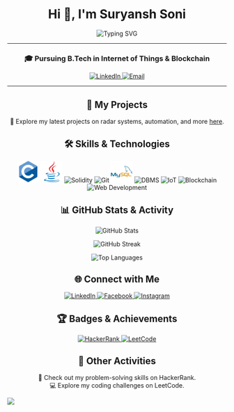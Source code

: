 <h1 align="center">Hi 👋, I'm Suryansh Soni</h1>
<p align="center">
  <img src="https://readme-typing-svg.demolab.com?font=Fira+Code&size=24&pause=1000&center=true&vCenter=true&width=435&lines=Welcome+to+My+GitHub+Profile!" alt="Typing SVG" />
</p>
<hr>
<h3 align="center">
  🎓 Pursuing B.Tech in Internet of Things & Blockchain
</h3>
<p align="center">
  <a href="https://linkedin.com/in/suryansh-soni-0a244b294/" target="_blank">
    <img src="https://img.shields.io/badge/LinkedIn-Connect-blue?style=for-the-badge&logo=linkedin" alt="LinkedIn" />
  </a>
  <a href="mailto:sonisuryansh53@gmail.com" target="_blank">
    <img src="https://img.shields.io/badge/Email-Contact-red?style=for-the-badge&logo=gmail" alt="Email" />
  </a>
</p>
<hr>

<h2 align="center">💼 My Projects</h2>
<p align="center">🌟 Explore my latest projects on radar systems, automation, and more <a href="https://github.com/sonisuryansh?tab=repositories">here</a>.</p>


<h2 align="center">🛠️ Skills & Technologies</h2>
<p align="center">
  <img src="https://raw.githubusercontent.com/devicons/devicon/master/icons/c/c-original.svg" alt="C" width="50" height="50"/>
  <img src="https://raw.githubusercontent.com/devicons/devicon/master/icons/java/java-original.svg" alt="Java" width="50" height="50"/>
  <img src="https://www.vectorlogo.zone/logos/soliditylang/soliditylang-icon.svg" alt="Solidity" width="50" height="50"/>
  <img src="https://www.vectorlogo.zone/logos/git-scm/git-scm-icon.svg" alt="Git" width="50" height="50"/>
  <img src="https://raw.githubusercontent.com/devicons/devicon/master/icons/mysql/mysql-original-wordmark.svg" alt="MySQL" width="50" height="50"/>
  <img src="https://img.icons8.com/ios-filled/50/dbms.png" alt="DBMS" width="50" height="50"/>
  <img src="https://img.icons8.com/ios-filled/50/internet-of-things.png" alt="IoT" width="50" height="50"/>
  <img src="https://img.icons8.com/ios-filled/50/blockchain.png" alt="Blockchain" width="50" height="50"/>
  <img src="https://img.icons8.com/ios/50/web-development.png" alt="Web Development" width="50" height="50"/>
</p>

<h2 align="center">📊 GitHub Stats & Activity</h2>
<p align="center">
  <img src="https://github-readme-stats.vercel.app/api?username=sonisuryansh&show_icons=true&theme=radical" alt="GitHub Stats" />
</p>
<p align="center">
  <img src="https://github-readme-streak-stats.herokuapp.com/?user=sonisuryansh&theme=radical" alt="GitHub Streak" />
</p>
<p align="center">
  <img src="https://github-readme-stats.vercel.app/api/top-langs?username=sonisuryansh&show_icons=true&locale=en&layout=compact&theme=radical" alt="Top Languages" />
</p>

<h2 align="center">🌐 Connect with Me</h2>
<p align="center">
  <a href="https://linkedin.com/in/suryansh-soni-0a244b294/" target="_blank">
    <img src="https://raw.githubusercontent.com/rahuldkjain/github-profile-readme-generator/master/src/images/icons/Social/linked-in-alt.svg" alt="LinkedIn" height="40" width="40" />
  </a>
  <a href="https://fb.com/suryansh.verma.10004" target="_blank">
    <img src="https://raw.githubusercontent.com/rahuldkjain/github-profile-readme-generator/master/src/images/icons/Social/facebook.svg" alt="Facebook" height="40" width="40" />
  </a>
  <a href="https://instagram.com/_suryanshsoni/" target="_blank">
    <img src="https://raw.githubusercontent.com/rahuldkjain/github-profile-readme-generator/master/src/images/icons/Social/instagram.svg" alt="Instagram" height="40" width="40" />
  </a>
</p>

<h2 align="center">🏆 Badges & Achievements</h2>
<p align="center">
  <a href="https://www.hackerrank.com/sonisuryansh53" target="_blank">
    <img src="https://raw.githubusercontent.com/rahuldkjain/github-profile-readme-generator/master/src/images/icons/Social/hackerrank.svg" alt="HackerRank" height="40" width="40" />
  </a>
  <a href="https://www.leetcode.com/sonisuryansh/" target="_blank">
    <img src="https://raw.githubusercontent.com/rahuldkjain/github-profile-readme-generator/master/src/images/icons/Social/leet-code.svg" alt="LeetCode" height="40" width="40" />
  </a>
</p>

<h2 align="center">🌟 Other Activities</h2>
<p align="center">
  🏅 Check out my problem-solving skills on HackerRank.<br>
  💻 Explore my coding challenges on LeetCode.
</p>
<a href="https://visitcount.itsvg.in">
  <img src="https://visitcount.itsvg.in/api?id=sonisuryansh&label=Profile%20Views&color=6&icon=0&pretty=false" />
</a>
